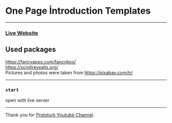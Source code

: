 # One Page İntroduction Templates

<hr/>

### [Live Website](https://rasulsonmez.github.io/onePageTemplate/)

## Used packages

https://fancyapps.com/fancybox/
<br/>
https://scrollrevealjs.org/
<br/>
Pictures and photos were taken from https://pixabay.com/tr/
<hr/>

### `start`

open with live server

<hr/>

Thank you for  [Prototurk Youtube Channel](https://www.youtube.com/c/ArinYazilim/featured).